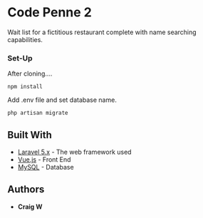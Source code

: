 # Code Penne 2

Wait list for a fictitious restaurant complete with name searching capabilities.  

### Set-Up

After cloning....

```
npm install
```

Add .env file and set database name. 

```
php artisan migrate
```

## Built With

* [Laravel 5.x](https://laravel.com/docs/5.5) - The web framework used
* [Vue.js](https://vuejs.org/v2/guide/) - Front End
* [MySQL](https://www.mysql.com/) - Database

## Authors

* **Craig W** 


